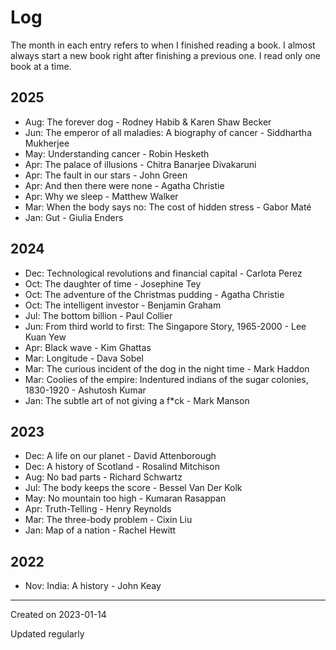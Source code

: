 # Log

The month in each entry refers to when I finished reading a book. I almost always start a new book right after finishing a previous one. I read only one book at a time.

## 2025

- Aug: The forever dog - Rodney Habib & Karen Shaw Becker
- Jun: The emperor of all maladies: A biography of cancer - Siddhartha Mukherjee
- May: Understanding cancer - Robin Hesketh
- Apr: The palace of illusions - Chitra Banarjee Divakaruni
- Apr: The fault in our stars - John Green
- Apr: And then there were none - Agatha Christie
- Apr: Why we sleep - Matthew Walker
- Mar: When the body says no: The cost of hidden stress - Gabor Maté
- Jan: Gut - Giulia Enders

## 2024

- Dec: Technological revolutions and financial capital - Carlota Perez
- Oct: The daughter of time - Josephine Tey
- Oct: The adventure of the Christmas pudding - Agatha Christie
- Oct: The intelligent investor - Benjamin Graham
- Jul: The bottom billion - Paul Collier
- Jun: From third world to first: The Singapore Story, 1965-2000 - Lee Kuan Yew
- Apr: Black wave - Kim Ghattas
- Mar: Longitude - Dava Sobel
- Mar: The curious incident of the dog in the night time - Mark Haddon
- Mar: Coolies of the empire: Indentured indians of the sugar colonies, 1830-1920 - Ashutosh Kumar
- Jan: The subtle art of not giving a f\*ck - Mark Manson

## 2023

- Dec: A life on our planet - David Attenborough
- Dec: A history of Scotland - Rosalind Mitchison
- Aug: No bad parts - Richard Schwartz
- Jul: The body keeps the score - Bessel Van Der Kolk
- May: No mountain too high - Kumaran Rasappan
- Apr: Truth-Telling - Henry Reynolds
- Mar: The three-body problem - Cixin Liu
- Jan: Map of a nation - Rachel Hewitt

## 2022

- Nov: India: A history - John Keay

---
Created on 2023-01-14

Updated regularly